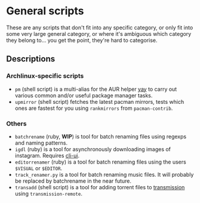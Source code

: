 # General scripts
These are any scripts that don't fit into any specific category, or only
fit into some very large general category, or where it's ambiguous which
category they belong to... you get the point, they're hard to categorise.

## Descriptions
### Archlinux-specific scripts
* `pm` (shell script) is a multi-alias for the AUR helper
[yay](https://github.com/Jguer/yay) to carry out various common and/or useful
package manager tasks.
* `upmirror` (shell script) fetches the latest pacman mirrors, tests which ones are fastest
for you using `rankmirrors` from `pacman-contrib`.

### Others
* `batchrename` (ruby, **WIP**) is tool for batch renaming files using regexps
and naming patterns.
* `igdl` (ruby) is a tool for asynchronously downloading images of instagram.
Requires [cli-ui](https://github.com/Shopify/cli-ui).
* `editorrenamer` (ruby) is a tool for batch renaming files using the users
`$VISUAL` or `$EDITOR`.
* `track_renamer.py` is a tool for batch renaming music files. It will
probably be replaced by batchrename in the near future.
* `transadd` (shell script) is a tool for adding torrent files to
[transmission](https://transmissionbt.com/) using `transmission-remote`.
